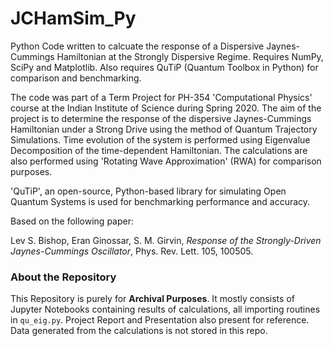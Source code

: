 # JCHamSim_Py
Python Code written to calcuate the response of a Dispersive Jaynes-Cummings Hamiltonian at the Strongly Dispersive Regime. Requires NumPy, SciPy and Matplotlib.
Also requires QuTiP (Quantum Toolbox in Python) for comparison and benchmarking.


The code was part of a Term Project for PH-354 'Computational Physics' course at the Indian Institute of Science during Spring 2020.
The aim of the project is to determine the response of the dispersive Jaynes-Cummings Hamiltonian under a Strong Drive using the method of Quantum Trajectory Simulations. Time evolution of the system is performed using Eigenvalue Decomposition of the time-dependent Hamiltonian.
The calculations are also performed using 'Rotating Wave Approximation' (RWA) for comparison purposes.

'QuTiP', an open-source, Python-based library for simulating Open Quantum Systems is used for benchmarking performance and accuracy.


Based on the following paper:

Lev S. Bishop, Eran Ginossar, S. M. Girvin, *Response of the Strongly-Driven Jaynes-Cummings Oscillator*, Phys. Rev. Lett. 105, 100505.

### About the Repository
This Repository is purely for **Archival Purposes**. It mostly consists of Jupyter Notebooks containing results of calculations, all importing routines in `qu_eig.py`.
Project Report and Presentation also present for reference. Data generated from the calculations is not stored in this repo.
